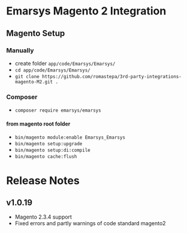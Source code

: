 # Emarsys Magento 2 Integration

## Magento Setup

### Manually
- create folder `app/code/Emarsys/Emarsys/`
- `cd app/code/Emarsys/Emarsys/`
- `git clone https://github.com/romastepa/3rd-party-integrations-magento-M2.git .`
### Composer
- `composer require emarsys/emarsys`

#### from magento root folder
- `bin/magento module:enable Emarsys_Emarsys`
- `bin/magento setup:upgrade`
- `bin/magento setup:di:compile`
- `bin/magento cache:flush`


# Release Notes

## v1.0.19
- Magento 2.3.4 support
- Fixed errors and partly warnings of code standard magento2
